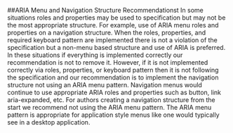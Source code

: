 ##ARIA Menu and Navigation Structure Recommendationst
In some situations roles and properties may be used to specification but may not be the most appropriate structure. For example, use of ARIA menu roles and properties on a navigation structure. When the roles, properties, and required keyboard pattern are implemented there is not a violation of the specification but a non-menu based structure and use of ARIA is preferred. In these situations if everything is implemented correctly our recommendation is not to remove it. However, if it is not implemented correctly via roles, properties, or keyboard pattern then it is not following the specification and our recommendation is to implement the navigation structure not using an ARIA menu pattern. Navigation menus would continue to use appropriate ARIA roles and properties such as button, link aria-expanded, etc. For authors creating a navigation structure from the start we recommend not using the ARIA menu pattern. The ARIA menu pattern is appropriate for application style menus like one would typically see in a desktop application.
